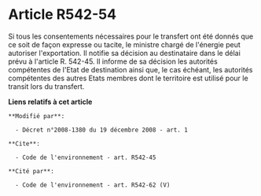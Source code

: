 # Article R542-54

Si tous les consentements nécessaires pour le transfert ont été donnés que ce soit de façon expresse ou tacite, le ministre
chargé de l'énergie peut autoriser l'exportation. Il notifie sa décision au destinataire dans le délai prévu à l'article R.
542-45. Il informe de sa décision les autorités compétentes de l'Etat de destination ainsi que, le cas échéant, les autorités
compétentes des autres Etats membres dont le territoire est utilisé pour le transit lors du transfert.

**Liens relatifs à cet article**

	**Modifié par**:

	  - Décret n°2008-1380 du 19 décembre 2008 - art. 1

	**Cite**:

	  - Code de l'environnement - art. R542-45

	**Cité par**:

	  - Code de l'environnement - art. R542-62 (V)
